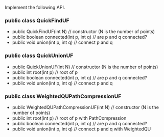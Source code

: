 
Implement the following API.

### public class QuickFindUF
* public QuickFindUF(int N) // constructor (N is the number of points)
* public boolean connected(int p, int q)  //  are p and q connected?
* public void union(int p, int q)     //  connect p and q

### public class QuickUnionUF
* public QuickUnionUF(int N)    //              constructor (N is the number of points)
* public int root(int p)               //       root of p
* public boolean connected(int p, int q) //     are p and q connected?
* public void union(int p, int q)       //   connect p and q

### public class WeightedQUPathCompressionUF
* public WeightedQUPathCompressionUF(int N)  // constructor (N is the number of points)
* public int root(int p)          //        root of p with PathCompression
* public boolean connected(int p, int q)   //   are p and q connected?
* public void union(int p, int q)     //   connect p and q with WeightedQU
